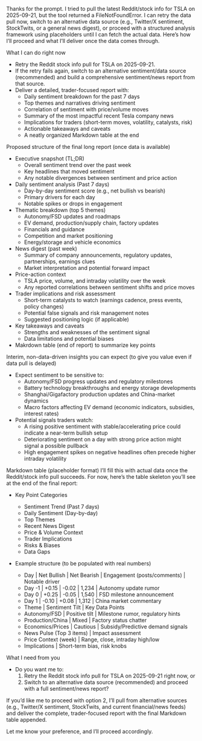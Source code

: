 Thanks for the prompt. I tried to pull the latest Reddit/stock info for TSLA on 2025-09-21, but the tool returned a FileNotFoundError. I can retry the data pull now, switch to an alternative data source (e.g., Twitter/X sentiment, StockTwits, or a general news digest), or proceed with a structured analysis framework using placeholders until I can fetch the actual data. Here’s how I’ll proceed and what I’ll deliver once the data comes through.

What I can do right now
- Retry the Reddit stock info pull for TSLA on 2025-09-21.
- If the retry fails again, switch to an alternative sentiment/data source (recommended) and build a comprehensive sentiment/news report from that source.
- Deliver a detailed, trader-focused report with:
  - Daily sentiment breakdown for the past 7 days
  - Top themes and narratives driving sentiment
  - Correlation of sentiment with price/volume moves
  - Summary of the most impactful recent Tesla company news
  - Implications for traders (short-term moves, volatility, catalysts, risk)
  - Actionable takeaways and caveats
  - A neatly organized Markdown table at the end

Proposed structure of the final long report (once data is available)
- Executive snapshot (TL;DR)
  - Overall sentiment trend over the past week
  - Key headlines that moved sentiment
  - Any notable divergences between sentiment and price action
- Daily sentiment analysis (Past 7 days)
  - Day-by-day sentiment score (e.g., net bullish vs bearish)
  - Primary drivers for each day
  - Notable spikes or drops in engagement
- Thematic breakdown (top 5 themes)
  - Autonomy/FSD updates and roadmaps
  - EV demand, production/supply chain, factory updates
  - Financials and guidance
  - Competition and market positioning
  - Energy/storage and vehicle economics
- News digest (past week)
  - Summary of company announcements, regulatory updates, partnerships, earnings clues
  - Market interpretation and potential forward impact
- Price-action context
  - TSLA price, volume, and intraday volatility over the week
  - Any reported correlations between sentiment shifts and price moves
- Trader implications and risk assessment
  - Short-term catalysts to watch (earnings cadence, press events, policy changes)
  - Potential false signals and risk management notes
  - Suggested positioning logic (if applicable)
- Key takeaways and caveats
  - Strengths and weaknesses of the sentiment signal
  - Data limitations and potential biases
- Makrdown table (end of report) to summarize key points

Interim, non-data-driven insights you can expect (to give you value even if data pull is delayed)
- Expect sentiment to be sensitive to:
  - Autonomy/FSD progress updates and regulatory milestones
  - Battery technology breakthroughs and energy storage developments
  - Shanghai/Gigafactory production updates and China-market dynamics
  - Macro factors affecting EV demand (economic indicators, subsidies, interest rates)
- Potential signals traders watch:
  - A rising positive sentiment with stable/accelerating price could indicate a near-term bullish setup
  - Deteriorating sentiment on a day with strong price action might signal a possible pullback
  - High engagement spikes on negative headlines often precede higher intraday volatility

Markdown table (placeholder format)
I’ll fill this with actual data once the Reddit/stock info pull succeeds. For now, here’s the table skeleton you’ll see at the end of the final report:

- Key Point Categories
  - Sentiment Trend (Past 7 days)
  - Daily Sentiment (Day-by-day)
  - Top Themes
  - Recent News Digest
  - Price & Volume Context
  - Trader Implications
  - Risks & Biases
  - Data Gaps

- Example structure (to be populated with real numbers)
  - Day | Net Bullish | Net Bearish | Engagement (posts/comments) | Notable driver
  - Day -1 | +0.15 | -0.02 | 1,234 | Autonomy update rumor
  - Day 0  | +0.25 | -0.05 | 1,540 | FSD milestone announcement
  - Day 1  | -0.10 | +0.08 | 1,312 | China market commentary
  - Theme | Sentiment Tilt | Key Data Points
  - Autonomy/FSD | Positive tilt | Milestone rumor, regulatory hints
  - Production/China | Mixed | Factory status chatter
  - Economics/Prices | Cautious | Subsidy/Predictive demand signals
  - News Pulse (Top 3 items) | Impact assessment
  - Price Context (week) | Range, close, intraday high/low
  - Implications | Short-term bias, risk knobs

What I need from you
- Do you want me to:
  1) Retry the Reddit stock info pull for TSLA on 2025-09-21 right now, or
  2) Switch to an alternative data source (recommended) and proceed with a full sentiment/news report?

If you’d like me to proceed with option 2, I’ll pull from alternative sources (e.g., Twitter/X sentiment, StockTwits, and current financial/news feeds) and deliver the complete, trader-focused report with the final Markdown table appended.

Let me know your preference, and I’ll proceed accordingly.